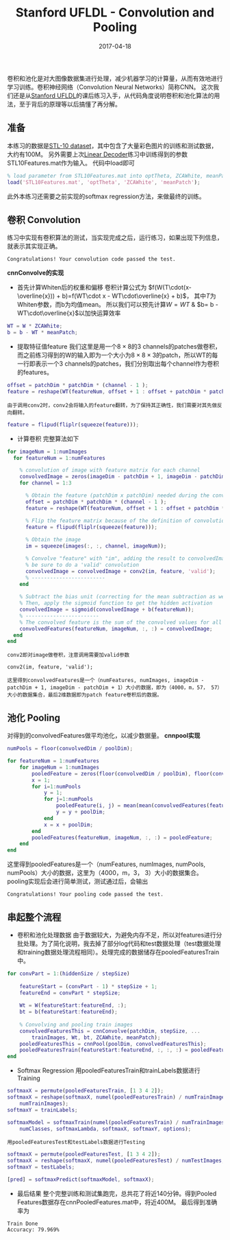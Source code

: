 ﻿---
title:  Stanford UFLDL - Convolution and Pooling
categories: 机器学习
tags: [机器学习,深度学习]
date: 2017-04-18
mathjax: true
toc: true
---
卷积和池化是对大图像数据集进行处理，减少机器学习的计算量，从而有效地进行学习训练。卷积神经网络（Convolution Neural Networks）简称CNN。
这次我们还是从[Stanford UFLDL][1]的课后练习入手，从代码角度说明卷积和池化算法的用法，至于背后的原理等以后搞懂了再分解。
<!--more-->
## 准备 ##
本练习的数据是[STL-10 dataset][2]，其中包含了大量彩色图片的训练和测试数据，大约有100M。
另外需要上次[Linear Decoder][3]练习中训练得到的参数 STL10Features.mat作为输入。
代码中load即可
```matlab
% load parameter from STL10Features.mat into optTheta, ZCAWhite, meanPatch
load('STL10Features.mat', 'optTheta', 'ZCAWhite', 'meanPatch');
```
此外本练习还需要之前实现的softmax regression方法，来做最终的训练。
## 卷积 Convolution ##
练习中实现有卷积算法的测试，当实现完成之后，运行练习，如果出现下列信息，就表示其实现正确。
```
Congratulations! Your convolution code passed the test.
```
**cnnConvolve的实现**
- 首先计算Whiten后的权重和偏移
卷积计算公式为
$f(W(T\cdot(x-\overline{x})) + b)=f(WT\cdot x - WT\cdot\overline{x} + b)$， 其中$T$为Whiten参数，而b为均值mean。
所以我们可以预先计算$W=WT$ & $b= b  - WT\cdot\overline{x}$以加快运算效率
```matlab
WT = W * ZCAWhite;
b = b - WT * meanPatch;
```
- 提取特征值feature
我们这里是用一个$8\times8$的3 channels的patches做卷积，而之前练习得到的W的输入即为一个大小为$8\times8\times3$的patch，所以WT的每一行即表示一个3 channels的patches，我们分别取出每个channel作为卷积的features。
```matlab
offset = patchDim * patchDim * (channel - 1 );
feature = reshape(WT(featureNum, offset + 1 : offset + patchDim * patchDim), patchDim, patchDim);
```
    由于调用conv2时，conv2会将输入的feature翻转，为了保持其正确性，我们需要对其先做反向翻转。
```matlab
feature = flipud(fliplr(squeeze(feature)));
```
- 计算卷积
完整算法如下
```matlab
for imageNum = 1:numImages
  for featureNum = 1:numFeatures

    % convolution of image with feature matrix for each channel
    convolvedImage = zeros(imageDim - patchDim + 1, imageDim - patchDim + 1);
    for channel = 1:3

      % Obtain the feature (patchDim x patchDim) needed during the convolution
	  offset = patchDim * patchDim * (channel - 1 );
      feature = reshape(WT(featureNum, offset + 1 : offset + patchDim * patchDim), patchDim, patchDim); % You should replace this

      % Flip the feature matrix because of the definition of convolution, as explained later
      feature = flipud(fliplr(squeeze(feature)));
      
      % Obtain the image
      im = squeeze(images(:, :, channel, imageNum));

      % Convolve "feature" with "im", adding the result to convolvedImage
      % be sure to do a 'valid' convolution
	  convolvedImage = convolvedImage + conv2(im, feature, 'valid');
      % ------------------------
    end
    
    % Subtract the bias unit (correcting for the mean subtraction as well)
    % Then, apply the sigmoid function to get the hidden activation
    convolvedImage = sigmoid(convolvedImage + b(featureNum)); 
    % ------------------------
    % The convolved feature is the sum of the convolved values for all channels
    convolvedFeatures(featureNum, imageNum, :, :) = convolvedImage;
  end
end
```
    conv2即对image做卷积，注意调用需要加valid参数
```
conv2(im, feature, 'valid');
```
    这里得到convolvedFeatures是一个（numFeatures, numImages, imageDim - patchDim + 1, imageDim - patchDim + 1）大小的数据，即为（4000，m，57， 57）大小的数据集合，最后2维数据即为patch feature卷积后的数据。

## 池化 Pooling ##
对得到的convolvedFeatures做平均池化，以减少数据量。
**cnnpool实现**
```matlab
numPools = floor(convolvedDim / poolDim);

for featureNum = 1:numFeatures
	for imageNum = 1:numImages
		pooledFeature = zeros(floor(convolvedDim / poolDim), floor(convolvedDim / poolDim));
		x = 1;
		for i=1:numPools
			y = 1;
			for j=1:numPools
				pooledFeature(i, j) = mean(mean(convolvedFeatures(featureNum, imageNum, x:x + poolDim - 1, y:y + poolDim - 1)));
				y = y + poolDim;
			end
			x = x + poolDim;
		end
		pooledFeatures(featureNum, imageNum, :, :) = pooledFeature;
	end
end
```
这里得到pooledFeatures是一个（numFeatures, numImages, numPools, numPools）大小的数据，这里为（4000，m，3， 3）大小的数据集合。
pooling实现后会进行简单测试，测试通过后，会输出
```
Congratulations! Your pooling code passed the test.
```
## 串起整个流程 ##
- 卷积和池化处理数据
由于数据较大，为避免内存不足，所以对features进行分批处理。为了简化说明，我去掉了部分log代码和test数据处理（test数据处理和training数据处理流程相同）。处理完成的数据储存在pooledFeaturesTrain中。
```matlab
for convPart = 1:(hiddenSize / stepSize)
    
    featureStart = (convPart - 1) * stepSize + 1;
    featureEnd = convPart * stepSize;
    
    Wt = W(featureStart:featureEnd, :);
    bt = b(featureStart:featureEnd);    
    
    % Convolving and pooling train images
    convolvedFeaturesThis = cnnConvolve(patchDim, stepSize, ...
        trainImages, Wt, bt, ZCAWhite, meanPatch);
    pooledFeaturesThis = cnnPool(poolDim, convolvedFeaturesThis);
    pooledFeaturesTrain(featureStart:featureEnd, :, :, :) = pooledFeaturesThis;   
end
```
- Softmax Regression
用pooledFeaturesTrain和trainLabels数据进行Training
```matlab
softmaxX = permute(pooledFeaturesTrain, [1 3 4 2]);
softmaxX = reshape(softmaxX, numel(pooledFeaturesTrain) / numTrainImages,...
    numTrainImages);
softmaxY = trainLabels;

softmaxModel = softmaxTrain(numel(pooledFeaturesTrain) / numTrainImages,...
    numClasses, softmaxLambda, softmaxX, softmaxY, options);
```
    用pooledFeaturesTest和testLabels数据进行Testing
```matlab
softmaxX = permute(pooledFeaturesTest, [1 3 4 2]);
softmaxX = reshape(softmaxX, numel(pooledFeaturesTest) / numTestImages, numTestImages);
softmaxY = testLabels;

[pred] = softmaxPredict(softmaxModel, softmaxX);
```
- 最后结果
整个完整训练和测试集跑完，总共花了将近140分钟。得到Pooled Features数据存在cnnPooledFeatures.mat中，将近400M。
最后得到准确率为
```
Train Done
Accuracy: 79.969%
```
  [1]: http://ufldl.stanford.edu/wiki/index.php/UFLDL_Tutorial
  [2]: http://ufldl.stanford.edu/wiki/resources/stlSubset.zip
  [3]: http://ufldl.stanford.edu/wiki/index.php/Exercise:Learning_color_features_with_Sparse_Autoencoders